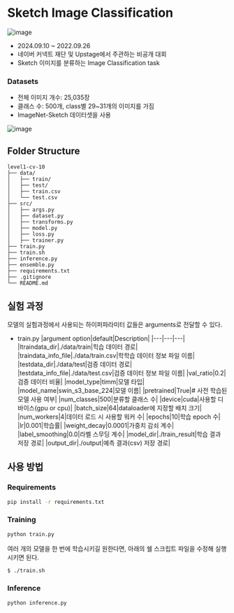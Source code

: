 # Sketch Image Classification
 
![image](https://github.com/user-attachments/assets/6240dc62-b3f1-40e1-9eb8-25f13f15112b)

- 2024.09.10 ~ 2022.09.26
- 네이버 커넥트 재단 및 Upstage에서 주관하는 비공개 대회
- Sketch 이미지를 분류하는 Image Classification task

### Datasets
- 전체 이미지 개수: 25,035장
- 클래스 수: 500개, class별 29~31개의 이미지를 가짐
- ImageNet-Sketch 데이터셋을 사용

![image](https://github.com/user-attachments/assets/62a9e117-f05d-4590-b01e-2cb73ad3bdfd)

## Folder Structure
```
level1-cv-10
├── data/
│   ├── train/
│   ├── test/
│   ├── train.csv
│   └── test.csv
├── src/
│   ├── args.py
│   ├── dataset.py
│   ├── transforms.py
│   ├── model.py
│   ├── loss.py
│   ├── trainer.py
├── train.py
├── train.sh
├── inference.py
├── ensemble.py
├── requirements.txt
├── .gitignore
└── README.md
```

## 실험 과정
모델의 실험과정에서 사용되는 하이퍼파라미터 값들은 arguments로 전달할 수 있다.

- train.py
    |argument option|default|Description|
    |---|---|---|
    |ltraindata_dir|./data/train|힉습 데이터 경로|
    |traindata_info_file|./data/train.csv|학학습 데이터 정보 파일 이름|
    |testdata_dir|./data/test|검증 데이터 경로|
    |testdata_info_file|./data/test.csv|검증 데이터 정보 파일 이름|
    |val_ratio|0.2|검증 데이터 비율|
    |model_type|timm|모델 타입|
    |model_name|swin_s3_base_224|모델 이름|
    |pretrained|True|# 사전 학습된 모델 사용 여부|
    |num_classes|500|분류할 클래스 수|
    |device|cuda|사용할 디바이스(gpu or cpu)|
    |batch_size|64|dataloader에 지정할 배치 크기|
    |num_workers|4|데이터 로드 시 사용할 워커 수|
    |epochs|10|학습 epoch 수|
    |lr|0.001|학습률|
    |weight_decay|0.0001|가중치 감쇠 계수|
    |label_smoothing|0.0|라벨 스무딩 계수|
    |model_dir|./train_result|학습 결과 저장 경로|
    |output_dir|./output|예측 결과(csv) 저장 경로|



## 사용 방법
### Requirements
```bash
pip install -r requirements.txt
```

### Training
```bash
python train.py
```

여러 개의 모델을 한 번에 학습시키길 원한다면, 아래의 쉘 스크립트 파일을 수정해 실행시키면 된다.
```sh
$ ./train.sh
```

### Inference
```bash
python inference.py
```
